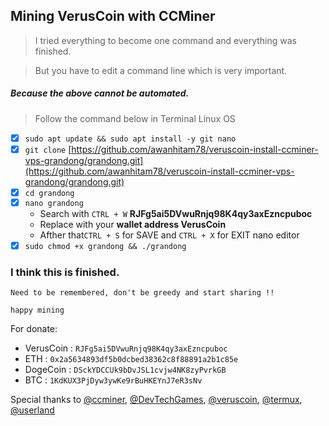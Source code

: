 <h2>Mining VerusCoin with CCMiner</h2>

> I tried everything to become one command 
> and everything was finished.

> But you have to edit a command line 
> which is very important.

<h5>Because the above cannot be automated.</h5>

> Follow the command below in Terminal Linux OS

- [x] `sudo apt update && sudo apt install -y git nano`
- [x] `git clone` [https://github.com/awanhitam78/veruscoin-install-ccminer-vps-grandong/grandong.git](https://github.com/awanhitam78/veruscoin-install-ccminer-vps-grandong/grandong.git)
- [x] `cd grandong`
- [x] `nano grandong`
  - Search with `CTRL + W` **RJFg5ai5DVwuRnjq98K4qy3axEzncpuboc**
  - Replace with your **wallet address VerusCoin**
  - Afther that`CTRL + S` for SAVE and `CTRL + X` for EXIT nano editor
- [x] `sudo chmod +x grandong && ./grandong`

<h3>I think this is finished.</h3>

`Need to be remembered, don't be greedy and start sharing !!`

`happy mining`

For donate:
- VerusCoin : `RJFg5ai5DVwuRnjq98K4qy3axEzncpuboc`
- ETH       : `0x2a5634893df5b0dcbed38362c8f88891a2b1c85e`
- DogeCoin  : `DSckYDCCUk9bDvJSL1cvjw4NK8zyPvrkGB`
- BTC       : `1KdKUX3PjDyw3ywKe9rBuHKEYnJ7eR3sNv`

Special thanks to
[@ccminer](https://github.com/monkins1010/ccminer/tree/ARM), [@DevTechGames](https://github.com/DevTechGames/ccminer-rk3328), [@veruscoin](https://github.com/VerusCoin), [@termux](https://github.com/termux/termux-app), [@userland](https://userland.tech/download/)
